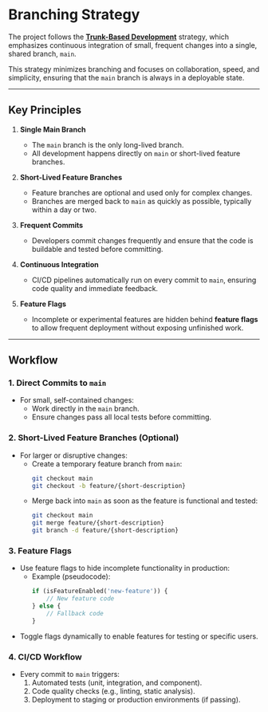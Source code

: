 # Branching Strategy

The project follows the [**Trunk-Based Development**](https://trunkbaseddevelopment.com) strategy, which emphasizes
continuous integration of small, frequent changes into a single, shared branch, `main`.

This strategy minimizes branching and focuses on collaboration, speed, and simplicity, ensuring that the `main` branch
is always in a deployable state.

---

## Key Principles

1. **Single Main Branch**
    - The `main` branch is the only long-lived branch.
    - All development happens directly on `main` or short-lived feature branches.

2. **Short-Lived Feature Branches**
    - Feature branches are optional and used only for complex changes.
    - Branches are merged back to `main` as quickly as possible, typically within a day or two.

3. **Frequent Commits**
    - Developers commit changes frequently and ensure that the code is buildable and tested before committing.

4. **Continuous Integration**
    - CI/CD pipelines automatically run on every commit to `main`, ensuring code quality and immediate feedback.

5. **Feature Flags**
    - Incomplete or experimental features are hidden behind **feature flags** to allow frequent deployment without
      exposing unfinished work.

---

## Workflow

### 1. Direct Commits to `main`

- For small, self-contained changes:
    - Work directly in the `main` branch.
    - Ensure changes pass all local tests before committing.

### 2. Short-Lived Feature Branches (Optional)

- For larger or disruptive changes:
    - Create a temporary feature branch from `main`:
      ```bash
      git checkout main
      git checkout -b feature/{short-description}
      ```
    - Merge back into `main` as soon as the feature is functional and tested:
      ```bash
      git checkout main
      git merge feature/{short-description}
      git branch -d feature/{short-description}
      ```

### 3. Feature Flags

- Use feature flags to hide incomplete functionality in production:
    - Example (pseudocode):
      ```php
      if (isFeatureEnabled('new-feature')) {
          // New feature code
      } else {
          // Fallback code
      }
      ```
- Toggle flags dynamically to enable features for testing or specific users.

### 4. CI/CD Workflow

- Every commit to `main` triggers:
    1. Automated tests (unit, integration, and component).
    2. Code quality checks (e.g., linting, static analysis).
    3. Deployment to staging or production environments (if passing).
